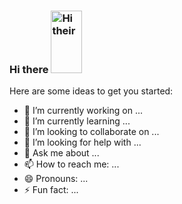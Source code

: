### Hi there <img src="https://c.tenor.com/z2xJqhCpneIAAAAS/wave-hand.gif" alt="Hi their" width="50" height="100">


Here are some ideas to get you started:

- 🔭 I’m currently working on ... 
- 🌱 I’m currently learning ... 
- 👯 I’m looking to collaborate on ...
- 🤔 I’m looking for help with ...
- 💬 Ask me about ...
- 📫 How to reach me: ...
- 😄 Pronouns: ...
- ⚡ Fun fact: ...


